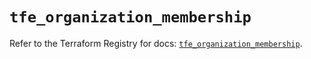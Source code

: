 # `tfe_organization_membership`

Refer to the Terraform Registry for docs: [`tfe_organization_membership`](https://registry.terraform.io/providers/hashicorp/tfe/0.52.0/docs/resources/organization_membership).
